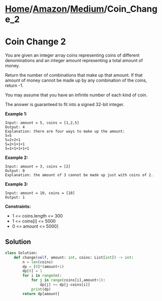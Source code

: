# [Home](./../..)/[Amazon](./..)/[Medium](./)/Coin_Change_2
<h1>Coin Change 2</h1>

<p>
You are given an integer array coins representing coins of different denominations and an integer amount representing a total amount of money.

Return the number of combinations that make up that amount. If that amount of money cannot be made up by any combination of the coins, return -1.

You may assume that you have an infinite number of each kind of coin.

The answer is guaranteed to fit into a signed 32-bit integer.

</p>

<b>Example 1:</b>

    Input: amount = 5, coins = [1,2,5]
    Output: 4
    Explanation: there are four ways to make up the amount:
    5=5
    5=2+2+1
    5=2+1+1+1
    5=1+1+1+1+1
    
<b>Example 2:</b>

    Input: amount = 3, coins = [2]
    Output: 0
    Explanation: the amount of 3 cannot be made up just with coins of 2.
    
<b>Example 3:</b>

    Input: amount = 10, coins = [10]
    Output: 1
    
<b>Constraints:</b>

- 1 <= coins.length <= 300
- 1 <= coins[i] <= 5000
- 0 <= amount <= 5000]

<h2>Solution</h2>

```python
class Solution:
    def change(self, amount: int, coins: List[int]) -> int:
        n = len(coins)
        dp = [0]*(amount+1)
        dp[0] = 1
        for i in range(n):
            for j in range(coins[i],amount+1):
                dp[j] += dp[j-coins[i]]
            print(dp)
        return dp[amount]
```
